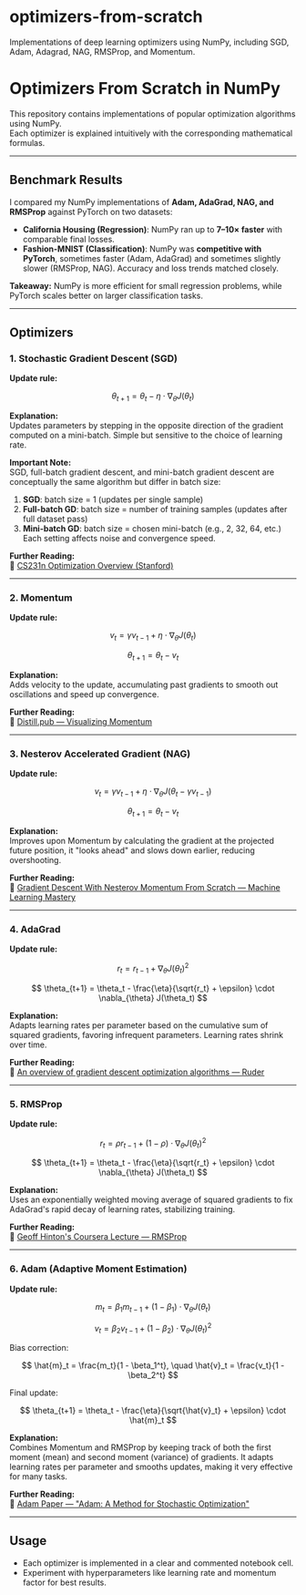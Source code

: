 # optimizers-from-scratch
Implementations of deep learning optimizers using NumPy, including SGD, Adam, Adagrad, NAG, RMSProp, and Momentum.
# Optimizers From Scratch in NumPy

This repository contains implementations of popular optimization algorithms using NumPy.  
Each optimizer is explained intuitively with the corresponding mathematical formulas.

---

## Benchmark Results

I compared my NumPy implementations of **Adam, AdaGrad, NAG, and RMSProp** against PyTorch on two datasets:

- **California Housing (Regression)**: NumPy ran up to **7–10× faster**  with comparable final losses.  
- **Fashion-MNIST (Classification)**: NumPy was **competitive with PyTorch**, sometimes faster (Adam, AdaGrad) and sometimes slightly slower (RMSProp, NAG). Accuracy and loss trends matched closely.

 **Takeaway:** NumPy is more efficient for small regression problems, while PyTorch scales better on larger classification tasks.  

---

## Optimizers

### 1. Stochastic Gradient Descent (SGD)

**Update rule:**

$$
\theta_{t+1} = \theta_t - \eta \cdot \nabla_{\theta} J(\theta_t)
$$

**Explanation:**  
Updates parameters by stepping in the opposite direction of the gradient computed on a mini-batch. Simple but sensitive to the choice of learning rate.

**Important Note:**  
SGD, full-batch gradient descent, and mini-batch gradient descent are conceptually the same algorithm but differ in batch size:  
1. **SGD**: batch size = 1 (updates per single sample)  
2. **Full-batch GD**: batch size = number of training samples (updates after full dataset pass)  
3. **Mini-batch GD**: batch size = chosen mini-batch (e.g., 2, 32, 64, etc.)  
Each setting affects noise and convergence speed.

**Further Reading:**  
🔗 [CS231n Optimization Overview (Stanford)](https://cs231n.github.io/optimization-1/)

---

### 2. Momentum

**Update rule:**

$$
v_t = \gamma v_{t-1} + \eta \cdot \nabla_{\theta} J(\theta_t)
$$

$$
\theta_{t+1} = \theta_t - v_t
$$

**Explanation:**  
Adds velocity to the update, accumulating past gradients to smooth out oscillations and speed up convergence.

**Further Reading:**  
🔗 [Distill.pub — Visualizing Momentum](https://distill.pub/2017/momentum/)

---

### 3. Nesterov Accelerated Gradient (NAG)

**Update rule:**

$$
v_t = \gamma v_{t-1} + \eta \cdot \nabla_{\theta} J(\theta_t - \gamma v_{t-1})
$$

$$
\theta_{t+1} = \theta_t - v_t
$$

**Explanation:**  
Improves upon Momentum by calculating the gradient at the projected future position, it "looks ahead" and slows down earlier, reducing overshooting.

**Further Reading:**  
🔗 [Gradient Descent With Nesterov Momentum From Scratch — Machine Learning Mastery](https://machinelearningmastery.com/gradient-descent-with-nesterov-momentum-from-scratch/)

---

### 4. AdaGrad

**Update rule:**

$$
r_t = r_{t-1} + \nabla_{\theta} J(\theta_t)^2
$$

$$
\theta_{t+1} = \theta_t - \frac{\eta}{\sqrt{r_t} + \epsilon} \cdot \nabla_{\theta} J(\theta_t)
$$

**Explanation:**  
Adapts learning rates per parameter based on the cumulative sum of squared gradients, favoring infrequent parameters. Learning rates shrink over time.

**Further Reading:**  
🔗 [An overview of gradient descent optimization algorithms — Ruder](https://www.geeksforgeeks.org/machine-learning/intuition-behind-adagrad-optimizer/)

---

### 5. RMSProp

**Update rule:**

$$
r_t = \rho r_{t-1} + (1 - \rho) \cdot \nabla_{\theta} J(\theta_t)^2
$$

$$
\theta_{t+1} = \theta_t - \frac{\eta}{\sqrt{r_t} + \epsilon} \cdot \nabla_{\theta} J(\theta_t)
$$

**Explanation:**  
Uses an exponentially weighted moving average of squared gradients to fix AdaGrad's rapid decay of learning rates, stabilizing training.

**Further Reading:**  
🔗 [Geoff Hinton's Coursera Lecture — RMSProp](https://www.cs.toronto.edu/~tijmen/csc321/slides/lecture_slides_lec6.pdf)


---

### 6. Adam (Adaptive Moment Estimation)

**Update rule:**

$$
m_t = \beta_1 m_{t-1} + (1 - \beta_1) \cdot \nabla_{\theta} J(\theta_t)
$$

$$
v_t = \beta_2 v_{t-1} + (1 - \beta_2) \cdot \nabla_{\theta} J(\theta_t)^2
$$

Bias correction:

$$
\hat{m}_t = \frac{m_t}{1 - \beta_1^t}, \quad \hat{v}_t = \frac{v_t}{1 - \beta_2^t}
$$

Final update:

$$
\theta_{t+1} = \theta_t - \frac{\eta}{\sqrt{\hat{v}_t} + \epsilon} \cdot \hat{m}_t
$$

**Explanation:**  
Combines Momentum and RMSProp by keeping track of both the first moment (mean) and second moment (variance) of gradients. It adapts learning rates per parameter and smooths updates, making it very effective for many tasks.

**Further Reading:**  
🔗 [Adam Paper — "Adam: A Method for Stochastic Optimization"](https://arxiv.org/abs/1412.6980)


---

## Usage

- Each optimizer is implemented in a clear and commented notebook cell.  
- Experiment with hyperparameters like learning rate and momentum factor for best results.





